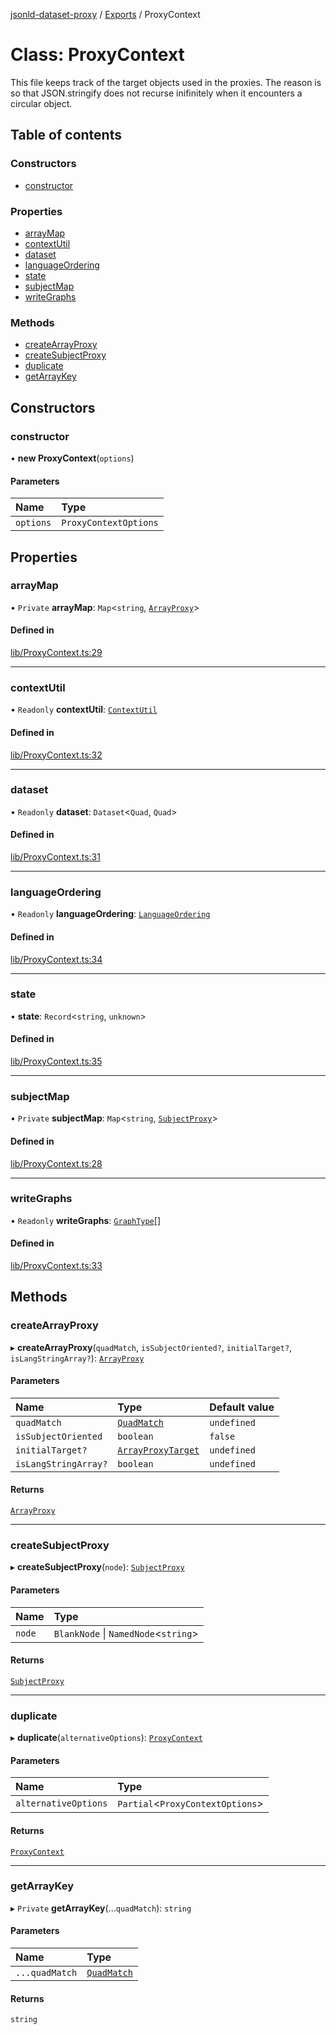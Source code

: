 [jsonld-dataset-proxy](../README.md) / [Exports](../modules.md) / ProxyContext

# Class: ProxyContext

This file keeps track of the target objects used in the proxies.
The reason is so that JSON.stringify does not recurse inifinitely
when it encounters a circular object.

## Table of contents

### Constructors

- [constructor](ProxyContext.md#constructor)

### Properties

- [arrayMap](ProxyContext.md#arraymap)
- [contextUtil](ProxyContext.md#contextutil)
- [dataset](ProxyContext.md#dataset)
- [languageOrdering](ProxyContext.md#languageordering)
- [state](ProxyContext.md#state)
- [subjectMap](ProxyContext.md#subjectmap)
- [writeGraphs](ProxyContext.md#writegraphs)

### Methods

- [createArrayProxy](ProxyContext.md#createarrayproxy)
- [createSubjectProxy](ProxyContext.md#createsubjectproxy)
- [duplicate](ProxyContext.md#duplicate)
- [getArrayKey](ProxyContext.md#getarraykey)

## Constructors

### constructor

• **new ProxyContext**(`options`)

#### Parameters

| Name | Type |
| :------ | :------ |
| `options` | `ProxyContextOptions` |

## Properties

### arrayMap

• `Private` **arrayMap**: `Map`<`string`, [`ArrayProxy`](../modules.md#arrayproxy)\>

#### Defined in

[lib/ProxyContext.ts:29](https://github.com/o-development/jsonld-dataset-proxy/blob/188f397/lib/ProxyContext.ts#L29)

___

### contextUtil

• `Readonly` **contextUtil**: [`ContextUtil`](ContextUtil.md)

#### Defined in

[lib/ProxyContext.ts:32](https://github.com/o-development/jsonld-dataset-proxy/blob/188f397/lib/ProxyContext.ts#L32)

___

### dataset

• `Readonly` **dataset**: `Dataset`<`Quad`, `Quad`\>

#### Defined in

[lib/ProxyContext.ts:31](https://github.com/o-development/jsonld-dataset-proxy/blob/188f397/lib/ProxyContext.ts#L31)

___

### languageOrdering

• `Readonly` **languageOrdering**: [`LanguageOrdering`](../modules.md#languageordering)

#### Defined in

[lib/ProxyContext.ts:34](https://github.com/o-development/jsonld-dataset-proxy/blob/188f397/lib/ProxyContext.ts#L34)

___

### state

• **state**: `Record`<`string`, `unknown`\>

#### Defined in

[lib/ProxyContext.ts:35](https://github.com/o-development/jsonld-dataset-proxy/blob/188f397/lib/ProxyContext.ts#L35)

___

### subjectMap

• `Private` **subjectMap**: `Map`<`string`, [`SubjectProxy`](../modules.md#subjectproxy)\>

#### Defined in

[lib/ProxyContext.ts:28](https://github.com/o-development/jsonld-dataset-proxy/blob/188f397/lib/ProxyContext.ts#L28)

___

### writeGraphs

• `Readonly` **writeGraphs**: [`GraphType`](../modules.md#graphtype)[]

#### Defined in

[lib/ProxyContext.ts:33](https://github.com/o-development/jsonld-dataset-proxy/blob/188f397/lib/ProxyContext.ts#L33)

## Methods

### createArrayProxy

▸ **createArrayProxy**(`quadMatch`, `isSubjectOriented?`, `initialTarget?`, `isLangStringArray?`): [`ArrayProxy`](../modules.md#arrayproxy)

#### Parameters

| Name | Type | Default value |
| :------ | :------ | :------ |
| `quadMatch` | [`QuadMatch`](../modules.md#quadmatch) | `undefined` |
| `isSubjectOriented` | `boolean` | `false` |
| `initialTarget?` | [`ArrayProxyTarget`](../modules.md#arrayproxytarget) | `undefined` |
| `isLangStringArray?` | `boolean` | `undefined` |

#### Returns

[`ArrayProxy`](../modules.md#arrayproxy)

___

### createSubjectProxy

▸ **createSubjectProxy**(`node`): [`SubjectProxy`](../modules.md#subjectproxy)

#### Parameters

| Name | Type |
| :------ | :------ |
| `node` | `BlankNode` \| `NamedNode`<`string`\> |

#### Returns

[`SubjectProxy`](../modules.md#subjectproxy)

___

### duplicate

▸ **duplicate**(`alternativeOptions`): [`ProxyContext`](ProxyContext.md)

#### Parameters

| Name | Type |
| :------ | :------ |
| `alternativeOptions` | `Partial`<`ProxyContextOptions`\> |

#### Returns

[`ProxyContext`](ProxyContext.md)

___

### getArrayKey

▸ `Private` **getArrayKey**(...`quadMatch`): `string`

#### Parameters

| Name | Type |
| :------ | :------ |
| `...quadMatch` | [`QuadMatch`](../modules.md#quadmatch) |

#### Returns

`string`
